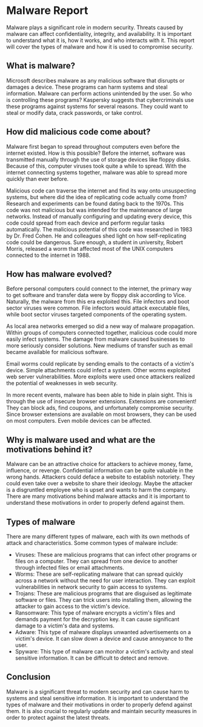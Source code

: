 # Malware Report

Malware plays a significant role in modern security. Threats caused by malware can affect confidentiality, integrity, and availability. It is important to understand what it is, how it works, and who interacts with it. This report will cover the types of malware and how it is used to compromise security.

## What is malware?

Microsoft describes malware as any malicious software that disrupts or damages a device. These programs can harm systems and steal information. Malware can perform actions unintended by the user. So who is controlling these programs? Kaspersky suggests that cybercriminals use these programs against systems for several reasons. They could want to steal or modify data, crack passwords, or take control.

## How did malicious code come about?

Malware first began to spread throughout computers even before the internet existed. How is this possible? Before the internet, software was transmitted manually through the use of storage devices like floppy disks. Because of this, computer viruses took quite a while to spread. With the internet connecting systems together, malware was able to spread more quickly than ever before.

Malicious code can traverse the internet and find its way onto unsuspecting systems, but where did the idea of replicating code actually come from? Research and experiments can be found dating back to the 1970s. This code was not malicious but was intended for the maintenance of large networks. Instead of manually configuring and updating every device, this code could spread from each device and perform regular tasks automatically. The malicious potential of this code was researched in 1983 by Dr. Fred Cohen. He and colleagues shed light on how self-replicating code could be dangerous. Sure enough, a student in university, Robert Morris, released a worm that affected most of the UNIX computers connected to the internet in 1988.

## How has malware evolved?

Before personal computers could connect to the internet, the primary way to get software and transfer data were by floppy disk according to Vice. Naturally, the malware from this era exploited this. File infectors and boot sector viruses were common. File infectors would attack executable files, while boot sector viruses targeted components of the operating system.

As local area networks emerged so did a new way of malware propagation. Within groups of computers connected together, malicious code could more easily infect systems. The damage from malware caused businesses to more seriously consider solutions. New mediums of transfer such as email became available for malicious software.

Email worms could replicate by sending emails to the contacts of a victim's device. Simple attachments could infect a system. Other worms exploited web server vulnerabilities. More exploits were used once attackers realized the potential of weaknesses in web security.

In more recent events, malware has been able to hide in plain sight. This is through the use of insecure browser extensions. Extensions are convenient! They can block ads, find coupons, and unfortunately compromise security. Since browser extensions are available on most browsers, they can be used on most computers. Even mobile devices can be affected.

## Why is malware used and what are the motivations behind it?

Malware can be an attractive choice for attackers to achieve money, fame, influence, or revenge. Confidential information can be quite valuable in the wrong hands. Attackers could deface a website to establish notoriety. They could even take over a website to share their ideology. Maybe the attacker is a disgruntled employee who is upset and wants to harm the company. There are many motivations behind malware attacks and it is important to understand these motivations in order to properly defend against them.

## Types of malware

There are many different types of malware, each with its own methods of attack and characteristics. Some common types of malware include:

- Viruses: These are malicious programs that can infect other programs or files on a computer. They can spread from one device to another through infected files or email attachments.
- Worms: These are self-replicating malware that can spread quickly across a network without the need for user interaction. They can exploit vulnerabilities in network security to gain access to systems.
- Trojans: These are malicious programs that are disguised as legitimate software or files. They can trick users into installing them, allowing the attacker to gain access to the victim's device.
- Ransomware: This type of malware encrypts a victim's files and demands payment for the decryption key. It can cause significant damage to a victim's data and systems.
- Adware: This type of malware displays unwanted advertisements on a victim's device. It can slow down a device and cause annoyance to the user.
- Spyware: This type of malware can monitor a victim's activity and steal sensitive information. It can be difficult to detect and remove.

## Conclusion

Malware is a significant threat to modern security and can cause harm to systems and steal sensitive information. It is important to understand the types of malware and their motivations in order to properly defend against them. It is also crucial to regularly update and maintain security measures in order to protect against the latest threats.
